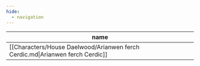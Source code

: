 ```yaml
---
hide:
  - navigation
---
```

| name                                                                          |
| ----------------------------------------------------------------------------- |
| [[Characters/House Daelwood/Arianwen ferch Cerdic.md\|Arianwen ferch Cerdic]] |


<div style="width:700px; height:700px;" id="tree"></div>

<script>
  document.onreadystatechange = function () {
     if (document.readyState == "complete") {
     	  let family = new FamilyTree(document.getElementById("tree"), {
            nodeBinding: {field_0: "name",field_1: "title",field_2: "house",img_0: "photo" },
            siblingSpread: 150,
            template: "john",
            editForm: {
            photoBinding: "photo",
            buttons: null
            },
            filterBy: {
	            gender: {},
	            house: {} ,
	            status: {
		            Deceased: { checked:false }
	            }
            },
            nodes:  [{"id":1,"photo":"../../images/Arianwen ferch Cerdic.jpg","name":"Arianwen ferch Cerdic","pids":[2],"gender":"female","house":"House Daelwood","status":"Alive"},{"id":2,"photo":"../../images/Bran ap Cynric.jpg","name":"Bran ap Cynric","pids":[1],"gender":"male","house":"House Dolforwyn","status":"Alive"}]
		})
	}
}
</script>